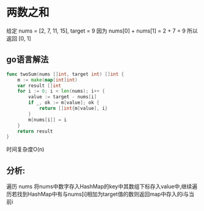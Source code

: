 # 两数之和



给定 nums = [2, 7, 11, 15], target = 9
因为 nums[0] + nums[1] = 2 + 7 = 9
所以返回 [0, 1]


## go语言解法
```go
func twoSum(nums []int, target int) []int {
    m := make(map[int]int)
    var result []int
    for i := 0; i < len(nums); i++ {
        value := target - nums[i]
        if _, ok := m[value]; ok {
            return []int{m[value], i}
        }
        m[nums[i]] = i
    }
    return result
}
```
时间复杂度O(n)

## 分析:
   遍历 nums 将nums中数字存入HashMap的key中其数组下标存入value中,继续遍历若找到HashMap中有与nums[i]相加为target值的数则返回map中存入的i与当前i

